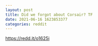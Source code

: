 ```yaml
--- 
layout: post 
title: Did we forgot about Corsair? TF 
date: 2021-06-16 1623853377 
categories: reddit 
--- 
```

https://redd.it/o1625i